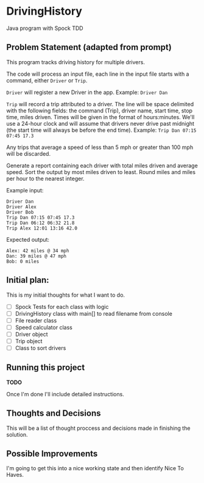 # DrivingHistory
Java program with Spock TDD

## Problem Statement (adapted from prompt)

This program tracks driving history for multiple drivers.

The code will process an input file, each line in the input file starts with a command, either ```Driver``` or ```Trip```.

```Driver``` will register a new Driver in the app. Example: `Driver Dan`

```Trip``` will record a trip attributed to a driver. The line will be space delimited with the following fields: the command (Trip), driver name, start time, stop time, miles driven. Times will be given in the format of hours:minutes. We'll use a 24-hour clock and will assume that drivers never drive past midnight (the start time will always be before the end time). Example: `Trip Dan 07:15 07:45 17.3`

Any trips that average a speed of less than 5 mph or greater than 100 mph will be discarded.

Generate a report containing each driver with total miles driven and average speed. Sort the output by most miles driven to least. Round miles and miles per hour to the nearest integer.

Example input:

```
Driver Dan
Driver Alex
Driver Bob
Trip Dan 07:15 07:45 17.3
Trip Dan 06:12 06:32 21.8
Trip Alex 12:01 13:16 42.0
```

Expected output:

```
Alex: 42 miles @ 34 mph
Dan: 39 miles @ 47 mph
Bob: 0 miles
```

## Initial plan:
This is my initial thoughts for what I want to do.
- [ ] Spock Tests for each class with logic
- [ ] DrivingHistory class with main[] to read filename from console
- [ ] File reader class
- [ ] Speed calculator class
- [ ] Driver object
- [ ] Trip object
- [ ] Class to sort drivers

## Running this project
**TODO**

Once I'm done I'll include detailed instructions.

## Thoughts and Decisions

This will be a list of thought proccess and decisions made in finishing the solution.

## Possible Improvements

I'm going to get this into a nice working state and then identify Nice To Haves.